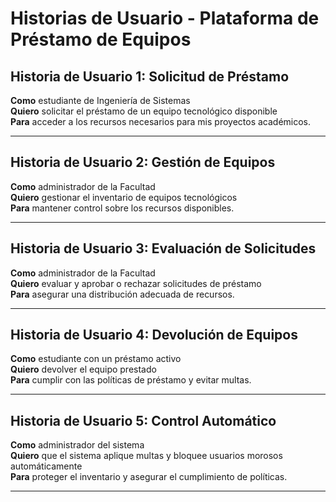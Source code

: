 # Historias de Usuario - Plataforma de Préstamo de Equipos

## Historia de Usuario 1: Solicitud de Préstamo

**Como** estudiante de Ingeniería de Sistemas  
**Quiero** solicitar el préstamo de un equipo tecnológico disponible  
**Para** acceder a los recursos necesarios para mis proyectos académicos.

---

## Historia de Usuario 2: Gestión de Equipos

**Como** administrador de la Facultad  
**Quiero** gestionar el inventario de equipos tecnológicos  
**Para** mantener control sobre los recursos disponibles.

---

## Historia de Usuario 3: Evaluación de Solicitudes

**Como** administrador de la Facultad  
**Quiero** evaluar y aprobar o rechazar solicitudes de préstamo  
**Para** asegurar una distribución adecuada de recursos.

---

## Historia de Usuario 4: Devolución de Equipos

**Como** estudiante con un préstamo activo  
**Quiero** devolver el equipo prestado  
**Para** cumplir con las políticas de préstamo y evitar multas.

---

## Historia de Usuario 5: Control Automático

**Como** administrador del sistema  
**Quiero** que el sistema aplique multas y bloquee usuarios morosos automáticamente  
**Para** proteger el inventario y asegurar el cumplimiento de políticas.

---
